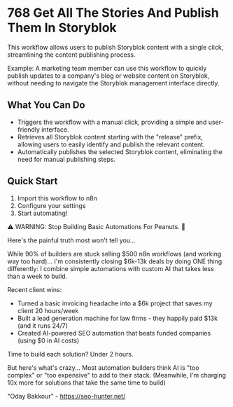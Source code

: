 # 768 Get All The Stories And Publish Them In Storyblok

This workflow allows users to publish Storyblok content with a single click, streamlining the content publishing process.

Example: A marketing team member can use this workflow to quickly publish updates to a company's blog or website content on Storyblok, without needing to navigate the Storyblok management interface directly.

## What You Can Do
- Triggers the workflow with a manual click, providing a simple and user-friendly interface.
- Retrieves all Storyblok content starting with the "release" prefix, allowing users to easily identify and publish the relevant content.
- Automatically publishes the selected Storyblok content, eliminating the need for manual publishing steps.

## Quick Start
1. Import this workflow to n8n
2. Configure your settings
3. Start automating!

⚠️ WARNING: Stop Building Basic Automations For Peanuts. 🚫

Here's the painful truth most won't tell you...

While 90% of builders are stuck selling $500 n8n workflows (and working way too hard)...
I'm consistently closing $6k-13k deals by doing ONE thing differently:
I combine simple automations with custom AI that takes less than a week to build.

Recent client wins:
* Turned a basic invoicing headache into a $6k project that saves my client 20 hours/week
* Built a lead generation machine for law firms - they happily paid $13k (and it runs 24/7)
* Created AI-powered SEO automation that beats funded companies (using $0 in AI costs)

Time to build each solution? Under 2 hours.

But here's what's crazy...
Most automation builders think AI is "too complex" or "too expensive" to add to their stack.
(Meanwhile, I'm charging 10x more for solutions that take the same time to build)

"Oday Bakkour" - https://seo-hunter.net/
